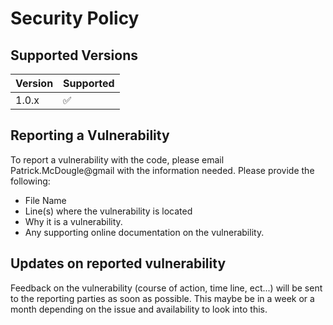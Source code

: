 # Security Policy

## Supported Versions

| Version | Supported          |
| ------- | ------------------ |
| 1.0.x   | :white_check_mark: |

## Reporting a Vulnerability

To report a vulnerability with the code, please email Patrick.McDougle@gmail
with the information needed. Please provide the following:

-   File Name
-   Line(s) where the vulnerability is located
-   Why it is a vulnerability.
-   Any supporting online documentation on the vulnerability.

## Updates on reported vulnerability

Feedback on the vulnerability (course of action, time line, ect...) will be sent
to the reporting parties as soon as possible. This maybe be in a week or a
month depending on the issue and availability to look into this.
